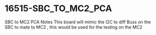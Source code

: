 # 16515-SBC_TO_MC2_PCA
SBC to MC2 PCA
Notes 
This board will mimic the I2C to diff Buss on the SBC to mate to MC2 , this would be used for the testing on the MC2 
